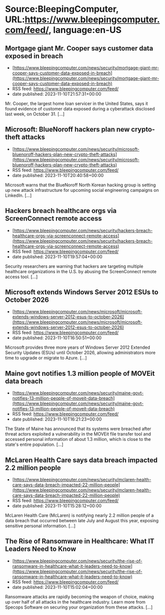# Source:BleepingComputer, URL:https://www.bleepingcomputer.com/feed/, language:en-US

## Mortgage giant Mr. Cooper says customer data exposed in breach
 - [https://www.bleepingcomputer.com/news/security/mortgage-giant-mr-cooper-says-customer-data-exposed-in-breach](https://www.bleepingcomputer.com/news/security/mortgage-giant-mr-cooper-says-customer-data-exposed-in-breach)
 - RSS feed: https://www.bleepingcomputer.com/feed/
 - date published: 2023-11-10T21:57:31+00:00

Mr. Cooper, the largest home loan servicer in the United States, says it found evidence of customer data exposed during a cyberattack disclosed last week, on October 31. [...]

## Microsoft: BlueNoroff hackers plan new crypto-theft attacks
 - [https://www.bleepingcomputer.com/news/security/microsoft-bluenoroff-hackers-plan-new-crypto-theft-attacks](https://www.bleepingcomputer.com/news/security/microsoft-bluenoroff-hackers-plan-new-crypto-theft-attacks)
 - RSS feed: https://www.bleepingcomputer.com/feed/
 - date published: 2023-11-10T20:40:58+00:00

Microsoft warns that the BlueNoroff North Korean hacking group is setting up new attack infrastructure for upcoming social engineering campaigns on LinkedIn. [...]

## Hackers breach healthcare orgs via ScreenConnect remote access
 - [https://www.bleepingcomputer.com/news/security/hackers-breach-healthcare-orgs-via-screenconnect-remote-access](https://www.bleepingcomputer.com/news/security/hackers-breach-healthcare-orgs-via-screenconnect-remote-access)
 - RSS feed: https://www.bleepingcomputer.com/feed/
 - date published: 2023-11-10T19:57:04+00:00

Security researchers are warning that hackers are targeting multiple healthcare organizations in the U.S. by abusing the ScreenConnect remote access tool. [...]

## Microsoft extends Windows Server 2012 ESUs to October 2026
 - [https://www.bleepingcomputer.com/news/microsoft/microsoft-extends-windows-server-2012-esus-to-october-2026](https://www.bleepingcomputer.com/news/microsoft/microsoft-extends-windows-server-2012-esus-to-october-2026)
 - RSS feed: https://www.bleepingcomputer.com/feed/
 - date published: 2023-11-10T16:50:51+00:00

Microsoft provides three more years of Windows Server 2012 Extended Security Updates (ESUs) until October 2026, allowing administrators more time to upgrade or migrate to Azure. [...]

## Maine govt notifies 1.3 million people of MOVEit data breach
 - [https://www.bleepingcomputer.com/news/security/maine-govt-notifies-13-million-people-of-moveit-data-breach](https://www.bleepingcomputer.com/news/security/maine-govt-notifies-13-million-people-of-moveit-data-breach)
 - RSS feed: https://www.bleepingcomputer.com/feed/
 - date published: 2023-11-10T16:21:23+00:00

The State of Maine has announced that its systems were breached after threat actors exploited a vulnerability in the MOVEit file transfer tool and accessed personal information of about 1.3 million, which is close to the state's entire population. [...]

## McLaren Health Care says data breach impacted 2.2 million people
 - [https://www.bleepingcomputer.com/news/security/mclaren-health-care-says-data-breach-impacted-22-million-people](https://www.bleepingcomputer.com/news/security/mclaren-health-care-says-data-breach-impacted-22-million-people)
 - RSS feed: https://www.bleepingcomputer.com/feed/
 - date published: 2023-11-10T15:28:12+00:00

McLaren Health Care (McLaren) is notifying nearly 2.2 million people of a data breach that occurred between late July and August this year, exposing sensitive personal information. [...]

## The Rise of Ransomware in Healthcare: What IT Leaders Need to Know
 - [https://www.bleepingcomputer.com/news/security/the-rise-of-ransomware-in-healthcare-what-it-leaders-need-to-know](https://www.bleepingcomputer.com/news/security/the-rise-of-ransomware-in-healthcare-what-it-leaders-need-to-know)
 - RSS feed: https://www.bleepingcomputer.com/feed/
 - date published: 2023-11-10T15:02:04+00:00

Ransomware attacks are rapidly becoming the weapon of choice, making up over half of all attacks in the healthcare industry. Learn more from Specops Software on securing your organization from these attacks. [...]

